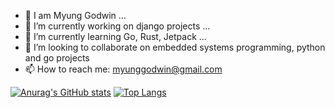 
<!---
myunggodwin/myunggodwin is a ✨ special ✨ repository because its `README.md` (this file) appears on your GitHub profile.
You can click the Preview link to take a look at your changes.
--->
- 👋 I am  Myung Godwin ...
- 🔭 I’m currently working on django projects ...
- 🌱 I’m currently learning Go, Rust, Jetpack ...
- 👯 I’m looking to collaborate on embedded systems programming, python and go projects
- 📫 How to reach me: myunggodwin@gmail.com

[![Anurag's GitHub stats](https://github-readme-stats.vercel.app/api?username=anuraghazra&count_private=true&show_icons=true&theme=radical&langs_count=8)](https://github.com/anuraghazra/github-readme-stats)
[![Top Langs](github-readme-stats.vercel.app/api/top-langs/?username=anuraghazra&layout=donut&hide=javascript,css,scss,html,cmake,makefile)](https://github.com/anuraghazra/github-readme-stats)
<!--
[![willianrod's wakatime stats](github-readme-stats.vercel.app/api/wakatime?username=kimgee)](https://github.com/anuraghazra/github-readme-stats)

-->

